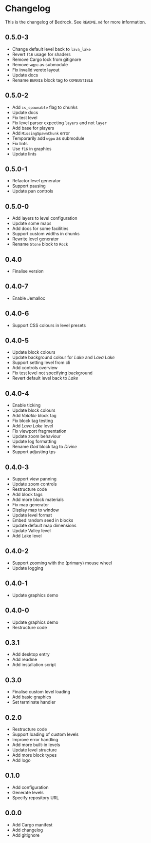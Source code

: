 # Changelog

This is the changelog of Bedrock.
See `README.md` for more information.

## 0.5.0-3

* Change default level back to `lava_lake`
* Revert `f16` usage for shaders
* Remove Cargo lock from gitignore
* Remove `wgpu` as submodule
* Fix invalid veretx layout
* Update docs
* Rename `BERNIE` block tag to `COMBUSTIBLE`

## 0.5.0-2

* Add `is_spawnable` flag to chunks
* Update docs
* Fix test level
* Fix level parser expecting `layers` and not `layer`
* Add base for players
* Add `MissingSpawnChunk` error
* Temporarily add `wgpu` as submodule
* Fix lints
* Use `f16` in graphics
* Update lints

## 0.5.0-1

* Refactor level generator
* Support pausing
* Update pan controls

## 0.5.0-0

* Add layers to level configuration
* Update some maps
* Add docs for some facilities
* Support custom widths in chunks
* Rewrite level generator
* Rename `Stone` block to `Rock`

## 0.4.0

* Finalise version

## 0.4.0-7

* Enable Jemalloc

## 0.4.0-6

* Support CSS colours in level presets

## 0.4.0-5

* Update block colours
* Update background colour for *Lake* and *Lava Lake*
* Support setting level from cli
* Add controls overview
* Fix test level not specifying background
* Revert default level back to *Lake*

## 0.4.0-4

* Enable ticking
* Update block colours
* Add *Volatile* block tag
* Fix block tag testing
* Add *Lava Lake* level
* Fix viewport fragmentation
* Update zoom behaviour
* Update log formatting
* Rename *God* block tag to *Divine*
* Support adjusting tps

## 0.4.0-3

* Support view panning
* Update zoom controls
* Restructure code
* Add block tags
* Add more block materials
* Fix map generator
* Display map to window
* Update level format
* Embed random seed in blocks
* Update default map dimensions
* Update Valley level
* Add Lake level

## 0.4.0-2

* Support zooming with the (primary) mouse wheel
* Update logging

## 0.4.0-1

* Update graphics demo

## 0.4.0-0

* Update graphics demo
* Restructure code

## 0.3.1

* Add desktop entry
* Add readme
* Add installation script

## 0.3.0

* Finalise custom level loading
* Add basic graphics
* Set terminate handler

## 0.2.0

* Restructure code
* Support loading of custom levels
* Improve error handling
* Add more built-in levels
* Update level structure
* Add more block types
* Add logo

## 0.1.0

* Add configuration
* Generate levels
* Specify repository URL

## 0.0.0

* Add Cargo manifest
* Add changelog
* Add gitignore
